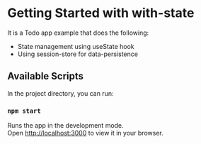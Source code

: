 # Getting Started with with-state

It is a Todo app example that does the following:
* State management using useState hook
* Using session-store for data-persistence

## Available Scripts

In the project directory, you can run:

### `npm start`

Runs the app in the development mode.\
Open [http://localhost:3000](http://localhost:3000) to view it in your browser.